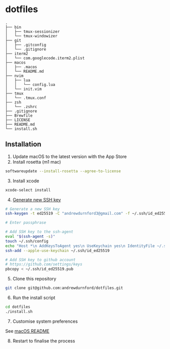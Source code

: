 # dotfiles

```
.
├── bin
│   ├── tmux-sessionizer
│   └── tmux-windowizer
├── git
│   ├── .gitconfig
│   └── .gitignore
├── iterm2
│   └── com.googlecode.iterm2.plist
├── macos
│   ├── .macos
│   └── README.md
├── nvim
│   ├── lua
│   │   └── config.lua
│   └── init.vim
├── tmux
│   └── .tmux.conf
├── zsh
│   └── .zshrc
├── .gitignore
├── Brewfile
├── LICENSE
├── README.md
└── install.sh
```

## Installation

1. Update macOS to the latest version with the App Store
2. Install rosetta (m1 mac)

```bash
softwareupdate --install-rosetta --agree-to-license
```

3. Install xcode

```bash
xcode-select install
```

4. [Generate new SSH key](https://docs.github.com/en/github/authenticating-to-github/generating-a-new-ssh-key-and-adding-it-to-the-ssh-agent)

```bash
# Generate a new SSH key
ssh-keygen -t ed25519 -C "andrewdurnford3@gmail.com" -f ~/.ssh/id_ed25519

# Enter passphrase

# Add SSH key to the ssh-agent
eval "$(ssh-agent -s)"
touch ~/.ssh/config
echo "Host *\n AddKeysToAgent yes\n UseKeychain yes\n IdentityFile ~/.ssh/id_ed25519" | tee ~/.ssh/config
ssh-add --apple-use-keychain ~/.ssh/id_ed25519

# Add SSH key to github account
# https://github.com/settings/keys
pbcopy < ~/.ssh/id_ed25519.pub
```

5. Clone this repository

```bash
git clone git@github.com:andrewdurnford/dotfiles.git
```

6. Run the install script

```bash
cd dotfiles
./install.sh
```

7. Customise system preferences

See [macOS README](./macos/README.md)

8. Restart to finalise the process
